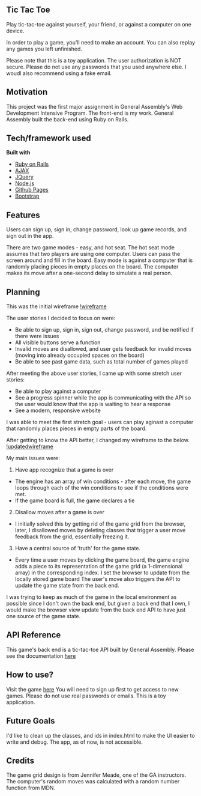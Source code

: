 ## Tic Tac Toe
Play tic-tac-toe against yourself, your friend, or against a computer on one
device.

In order to play a game, you'll need to make an account. You can also replay any
games you left unfinished.

Please note that this is a toy application. The user authorization is NOT secure.
Please do not use any passwords that you used anywhere else. I woudl also
recommend using a fake email.

## Motivation
This project was the first major assignment in General Assembly's Web Development
Intensive Program. The front-end is my work. General Assembly built the back-end using
Ruby on Rails.

## Tech/framework used

<b>Built with</b>
- [Ruby on Rails](https://rubyonrails.org/)
- [AJAX](https://api.jquery.com/category/ajax/)
- [JQuery](https://jquery.com/)
- [Node.js](https://nodejs.org/en/)
- [Github Pages](https://pages.github.com/)
- [Bootstrap](https://getbootstrap.com/)

## Features
Users can sign up, sign in, change password, look up game records, and sign out
in the app.

There are two game modes - easy, and hot seat. The hot seat mode assumes that
two players are using one computer.
Users can pass the screen around and fill in the board. Easy mode is against a
computer that is randomly placing pieces in empty places on the board.
The computer makes its move after a one-second delay to simulate a real person.

## Planning
This was the initial wireframe [!wireframe](https://imgur.com/3CJ1fiB.jpg)

The user stories I decided to focus on were:
- Be able to sign up, sign in, sign out, change password, and be notified if
there were issues
- All visible buttons serve a function
- Invalid moves are disallowed, and user gets feedback for invalid moves (moving
into already occupied spaces on the board)
- Be able to see past game data, such as total number of games played

After meeting the above user stories, I came up with some stretch user stories:
- Be able to play against a computer
- See a progress spinner while the app is communicating with the API so the
user would know that the app is waiting to hear a response
- See a modern, responsive website

I was able to meet the first stretch goal - users can play aginast a computer
that randomly places pieces in empty parts of the board.

After getting to know the API better, I changed my wireframe to the below.
[!updatedwireframe](https://slack-files.com/T0351JZQ0-FGC9Z1F43-281b8389c1.jpg)

My main issues were:
1) Have app recognize that a game is over
  - The engine has an array of win conditions - after each move, the game loops
  through each of the win conditions to see if the conditions were met.
  - If the game board is full, the game declares a tie
2) Disallow moves after a game is over
  - I initially solved this by getting rid of the game grid from the browser,
  later, I disallowed moves by deleting classes that trigger a user move feedback
  from the grid, essentially freezing it.
3) Have a central source of 'truth' for the game state.
  - Every time a user moves by clicking the game board, the game engine adds
  a piece to its representation of the game grid (a 1-dimensional array) in the
  corresponding index. I set the browser to update from the locally stored game board
  The user's move also triggers the API to update the game state from the back end.

  I was trying to keep as much of the game in the local environment as possible
  since I don't own the back end, but given a back end that I own, I would make
  the browser view update from the back end API to have just one source
  of the game state.

## API Reference

This game's back end is a tic-tac-toe API built by General Assembly. Please see the documentation [here](https://git.generalassemb.ly/ga-wdi-boston/game-project-api)

## How to use?
Visit the game [here](https://tarayoo.github.io/tic-tac-toe/)
You will need to sign up first to get access to new games. Please do not use real
passwords or emails. This is a toy application.

## Future Goals
I'd like to clean up the classes, and ids in index.html to make the UI easier to
write and debug. The app, as of now, is not accessible.

## Credits
The game grid design is from Jennifer Meade, one of the GA instructors.
The computer's random moves was calculated with a random number function from
MDN.
